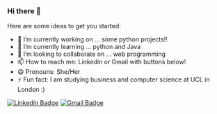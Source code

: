 ### Hi there 👋

<!--
**melissab06/melissab06** is a ✨ _special_ ✨ repository because its `README.md` (this file) appears on your GitHub profile.-->

Here are some ideas to get you started:

- 🔭 I’m currently working on ... some python projects!!
- 🌱 I’m currently learning ... python and Java
- 👯 I’m looking to collaborate on ... web programming
- 📫 How to reach me: Linkedin or Gmail with buttons below!
- 😄 Pronouns: She/Her
- ⚡ Fun fact: I am studying business and computer science at UCL in London :)


[![Linkedin Badge](https://img.shields.io/badge/-LinkedIn-blue?style=flat-square&logo=Linkedin&logoColor=white&link=https://www.linkedin.com/in/melissa-byeon/)](https://www.linkedin.com/in/melissa-byeon/)
 [![Gmail Badge](https://img.shields.io/badge/Gmail-d14836?style=flat-square&logo=Gmail&logoColor=white&link=mailto:byeon7272@gmail.com)](mailto:byeon7272@gmail.com)
	
